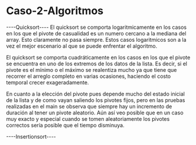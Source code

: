 # Caso-2-Algoritmos

----Quicksort----
El quicksort se comporta logaritmicamente en los casos en los que el pivote de casualidad es un numero cercano a la mediana del array. Esto claramente no pasa siempre. Estos casos logaritmicos son a la vez el mejor escenario al que se puede enfrentar el algoritmo.

El quicksort se comporta cuadráticamente en los casos en los que el pivote se encuentra en uno de los extremos de los datos de la lista. Es decir, si el pivote es el mínimo o el máximo se realentiza mucho ya que tiene que recorrer el arreglo completo en varias ocasiones, haciendo el costo temporal crecer exageradamente.

En cuanto a la elección del pivote pues depende mucho del estado inicial de la lista y de como vayan saliendo los pivotes fijos, pero en las pruebas realizadas en el main se observa que siempre hay un incremento de duración al tener un pivote aleatorio. Aún así veo posible que en un caso muy exacto y especial cuando se tomen aleatoriamente los pivotes correctos sería posible que el tiempo disminuya.

----Insertionsort----